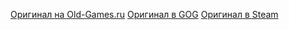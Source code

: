 [Оригинал на Old-Games.ru](https://www.old-games.ru/game/11.html)
[Оригинал в GOG](https://www.gog.com/game/one_unit_whole_blood)
[Оригинал в Steam](https://store.steampowered.com/app/299030/Blood_One_Unit_Whole_Blood/)